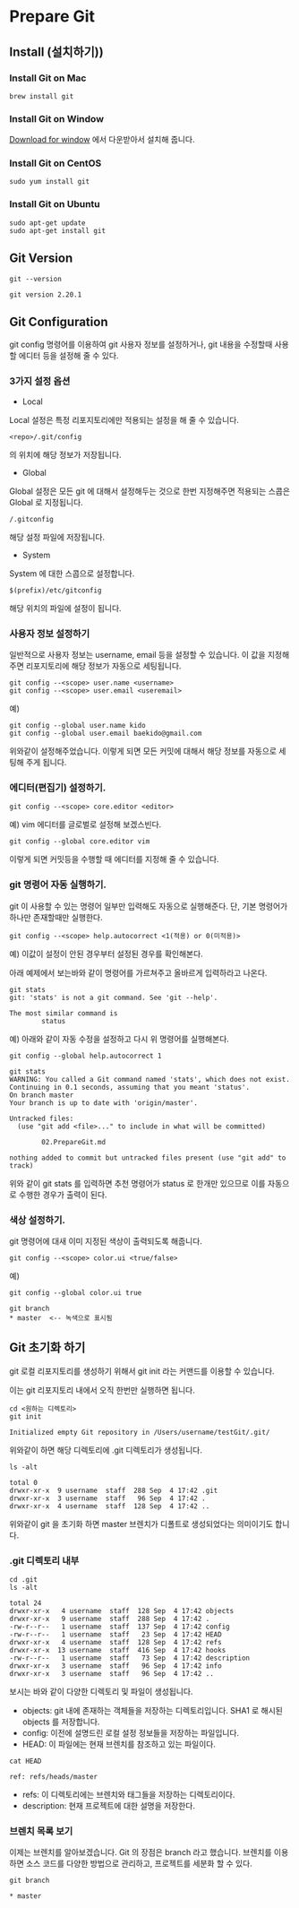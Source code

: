 # Prepare Git

## Install (설치하기))

### Install Git on Mac 

```
brew install git
```

### Install Git on Window

[Download for window](https://gitforwindows.org/) 에서 다운받아서 설치해 줍니다. 

### Install Git on CentOS

```
sudo yum install git
```

### Install Git on Ubuntu

```
sudo apt-get update
sudo apt-get install git
```

## Git Version 

```
git --version
```

```
git version 2.20.1
```

## Git Configuration 

git config 명령어를 이용하여 git 사용자 정보를 설정하거나, git 내용을 수정할때 사용할 에디터 등을 설정해 줄 수 있다. 

### 3가지 설정 옵션

* Local

Local 설정은 특정 리포지토리에만 적용되는 설정을 해 줄 수 있습니다. 

```
<repo>/.git/config 
```

의 위치에 해당 정보가 저장됩니다. 

* Global

Global 설정은 모든 git 에 대해서 설정해두는 것으로 한번 지정해주면 적용되는 스콥은 Global 로 지정됩니다. 

```
/.gitconfig
```

해당 설정 파일에 저장됩니다. 

* System

System 에 대한 스콥으로 설정합니다. 

```
$(prefix)/etc/gitconfig
```

해당 위치의 파일에 설정이 됩니다. 

### 사용자 정보 설정하기

일반적으로 사용자 정보는 username, email 등을 설정할 수 있습니다. 이 값을 지정해주면 리포지토리에 해당 정보가 자동으로 세팅됩니다. 

```
git config --<scope> user.name <username>
git config --<scope> user.email <useremail>
```

예)
```
git config --global user.name kido
git config --global user.email baekido@gmail.com
```

위와같이 설정해주었습니다. 이렇게 되면 모든 커밋에 대해서 해당 정보를 자동으로 세팅해 주게 됩니다. 

### 에디터(편집기) 설정하기. 

```
git config --<scope> core.editor <editor>
```

예) vim 에디터를 글로벌로 설정해 보겠스빈다. 

```
git config --global core.editor vim
```

이렇게 되면 커밋등을 수행할 때 에디터를 지정해 줄 수 있습니다. 

### git 명령어 자동 실행하기. 

git 이 사용할 수 있는 명령어 일부만 입력해도 자동으로 실행해준다. 단, 기본 명령어가 하나만 존재할때만 실행한다.

```
git config --<scope> help.autocorrect <1(적용) or 0(미적용)>
```

예) 이값이 설정이 안된 경우부터 설정된 경우를 확인해본다. 

아래 예제에서 보는바와 같이 명령어를 가르쳐주고 올바르게 입력하라고 나온다. 

```
git stats
git: 'stats' is not a git command. See 'git --help'.

The most similar command is
        status

```

예) 아래와 같이 자동 수정을 설정하고 다시 위 명령어를 실행해본다. 
```
git config --global help.autocorrect 1

git stats
WARNING: You called a Git command named 'stats', which does not exist.
Continuing in 0.1 seconds, assuming that you meant 'status'.
On branch master
Your branch is up to date with 'origin/master'.

Untracked files:
  (use "git add <file>..." to include in what will be committed)

        02.PrepareGit.md

nothing added to commit but untracked files present (use "git add" to track)

```

위와 같이 git stats 를 입력하면 추천 명령어가 status 로 한개만 있으므로 이를 자동으로 수행한 경우가 출력이 된다. 


### 색상 설정하기. 

git 명령어에 대새 이미 지정된 색상이 출력되도록 해줍니다. 


```
git config --<scope> color.ui <true/false>
```

예)
```
git config --global color.ui true

git branch
* master  <-- 녹색으로 표시됨 
```

## Git 초기화 하기 

git 로컬 리포지토리를 생성하기 위해서 git init 라는 커맨드를 이용할 수 있습니다. 

이는 git 리포지토리 내에서 오직 한번만 실행하면 됩니다. 

```
cd <원하는 디렉토리>
git init

Initialized empty Git repository in /Users/username/testGit/.git/
```

위와같이 하면 해당 디렉토리에 .git 디렉토리가 생성됩니다.

```
ls -alt 

total 0
drwxr-xr-x  9 username  staff  288 Sep  4 17:42 .git
drwxr-xr-x  3 username  staff   96 Sep  4 17:42 .
drwxr-xr-x  4 username  staff  128 Sep  4 17:42 ..

```

위와같이 git 을 초기화 하면 master 브렌치가 디폴트로 생성되었다는 의미이기도 합니다. 

### .git 디렉토리 내부 

```
cd .git
ls -alt

total 24
drwxr-xr-x   4 username  staff  128 Sep  4 17:42 objects
drwxr-xr-x   9 username  staff  288 Sep  4 17:42 .
-rw-r--r--   1 username  staff  137 Sep  4 17:42 config
-rw-r--r--   1 username  staff   23 Sep  4 17:42 HEAD
drwxr-xr-x   4 username  staff  128 Sep  4 17:42 refs
drwxr-xr-x  13 username  staff  416 Sep  4 17:42 hooks
-rw-r--r--   1 username  staff   73 Sep  4 17:42 description
drwxr-xr-x   3 username  staff   96 Sep  4 17:42 info
drwxr-xr-x   3 username  staff   96 Sep  4 17:42 ..
```

보시는 바와 같이 다양한 디렉토리 및 파일이 생성됩니다. 

- objects: git 내에 존재하는 객체들을 저장하는 디렉토리입니다. SHA1 로 해시된 objects 를 저장합니다. 
- config: 이전에 설명드린 로컬 설정 정보들을 저장하는 파일입니다.
- HEAD: 이 파일에는 현재 브렌치를 참조하고 있는 파일이다. 
```
cat HEAD

ref: refs/heads/master
```
- refs: 이 디렉토리에는 브렌치와 태그들을 저장하는 디렉토리이다. 
- description: 현재 프로젝트에 대한 설명을 저장한다. 

### 브렌치 목록 보기  

이제는 브렌치를 알아보겠습니다. Git 의 장점은 branch 라고 했습니다. 브렌치를 이용하면 소스 코드를 다양한 방법으로 관리하고, 프로젝트를 세분화 할 수 있다. 

```
git branch

* master
```

### 